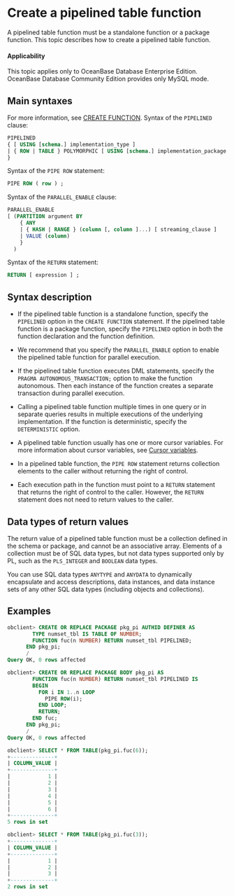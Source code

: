 Create a pipelined table function
===========================

A pipelined table function must be a standalone function or a package function. This topic describes how to create a pipelined table function.

<main id="notice" >
    <h4>Applicability</h4>
    <p>This topic applies only to OceanBase Database Enterprise Edition. OceanBase Database Community Edition provides only MySQL mode. </p>
  </main>

Main syntaxes
-------------------------

For more information, see [CREATE FUNCTION](../../1100.ddl-operations-on-stored-pl-units-oracle/700.create-function-oracle.md).
Syntax of the `PIPELINED` clause:

```sql
PIPELINED
{ [ USING [schema.] implementation_type ]
| { ROW | TABLE } POLYMORPHIC [ USING [schema.] implementation_package ]
}
```



Syntax of the `PIPE ROW` statement:

```sql
PIPE ROW ( row ) ;
```



Syntax of the `PARALLEL_ENABLE` clause:

```sql
PARALLEL_ENABLE
[ (PARTITION argument BY
    { ANY
    | { HASH | RANGE } (column [, column ]...) [ streaming_clause ]
    | VALUE (column)
    }
  )
```



Syntax of the `RETURN` statement:

```sql
RETURN [ expression ] ;
```



Syntax description
-------------------------

* If the pipelined table function is a standalone function, specify the `PIPELINED` option in the `CREATE FUNCTION` statement. If the pipelined table function is a package function, specify the `PIPELINED` option in both the function declaration and the function definition.



* We recommend that you specify the `PARALLEL_ENABLE` option to enable the pipelined table function for parallel execution.



* If the pipelined table function executes DML statements, specify the `PRAGMA AUTONOMOUS_TRANSACTION;` option to make the function autonomous. Then each instance of the function creates a separate transaction during parallel execution.



* Calling a pipelined table function multiple times in one query or in separate queries results in multiple executions of the underlying implementation. If the function is deterministic, specify the `DETERMINISTIC` option.



* A pipelined table function usually has one or more cursor variables. For more information about cursor variables, see [Cursor variables](../../500.pl-static-sql-oracle/200.cursor-oracle/500.cursor-variable-oracle.md).



* In a pipelined table function, the `PIPE ROW` statement returns collection elements to the caller without returning the right of control.



* Each execution path in the function must point to a `RETURN` statement that returns the right of control to the caller. However, the `RETURN` statement does not need to return values to the caller.






Data types of return values
----------------------------

The return value of a pipelined table function must be a collection defined in the schema or package, and cannot be an associative array.  Elements of a collection must be of SQL data types, but not data types supported only by PL, such as the `PLS_INTEGER` and `BOOLEAN` data types.

You can use SQL data types `ANYTYPE` and `ANYDATA` to dynamically encapsulate and access descriptions, data instances, and data instance sets of any other SQL data types (including objects and collections).

Examples
-----------------------

```sql
obclient> CREATE OR REPLACE PACKAGE pkg_pi AUTHID DEFINER AS
        TYPE numset_tbl IS TABLE OF NUMBER;
        FUNCTION fuc(n NUMBER) RETURN numset_tbl PIPELINED;
      END pkg_pi;
      /
Query OK, 0 rows affected

obclient> CREATE OR REPLACE PACKAGE BODY pkg_pi AS
        FUNCTION fuc(n NUMBER) RETURN numset_tbl PIPELINED IS
        BEGIN
          FOR i IN 1..n LOOP
            PIPE ROW(i);
          END LOOP;
          RETURN;
        END fuc;
      END pkg_pi;
      /
Query OK, 0 rows affected

obclient> SELECT * FROM TABLE(pkg_pi.fuc(6));
+--------------+
| COLUMN_VALUE |
+--------------+
|            1 |
|            2 |
|            3 |
|            4 |
|            5 |
|            6 |
+--------------+
5 rows in set

obclient> SELECT * FROM TABLE(pkg_pi.fuc(3));
+--------------+
| COLUMN_VALUE |
+--------------+
|            1 |
|            2 |
|            3 |
+--------------+
2 rows in set
```


